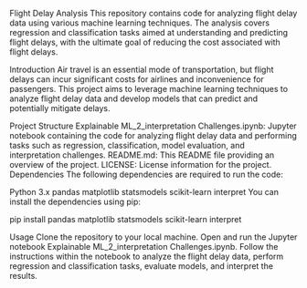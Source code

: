 Flight Delay Analysis
This repository contains code for analyzing flight delay data using various machine learning techniques. The analysis covers regression and classification tasks aimed at understanding and predicting flight delays, with the ultimate goal of reducing the cost associated with flight delays.

Introduction
Air travel is an essential mode of transportation, but flight delays can incur significant costs for airlines and inconvenience for passengers. This project aims to leverage machine learning techniques to analyze flight delay data and develop models that can predict and potentially mitigate delays.

Project Structure
Explainable ML_2_interpretation Challenges.ipynb: Jupyter notebook containing the code for analyzing flight delay data and performing tasks such as regression, classification, model evaluation, and interpretation challenges.
README.md: This README file providing an overview of the project.
LICENSE: License information for the project.
Dependencies
The following dependencies are required to run the code:

Python 3.x
pandas
matplotlib
statsmodels
scikit-learn
interpret
You can install the dependencies using pip:

pip install pandas matplotlib statsmodels scikit-learn interpret

Usage
Clone the repository to your local machine.
Open and run the Jupyter notebook Explainable ML_2_interpretation Challenges.ipynb.
Follow the instructions within the notebook to analyze the flight delay data, perform regression and classification tasks, evaluate models, and interpret the results.
